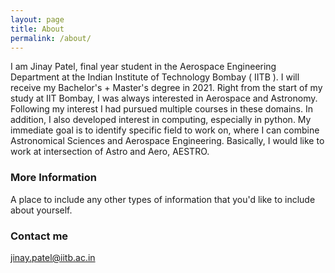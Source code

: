 ```yaml
---
layout: page
title: About
permalink: /about/
---
```


I am Jinay Patel, final year student in the Aerospace Engineering Department at the Indian Institute of Technology Bombay ( IITB ). I will receive my Bachelor's + Master's degree in 2021. Right from the start of my study at IIT Bombay, I was always interested in Aerospace and Astronomy. Following my interest I had pursued multiple courses in these domains. In addition, I also developed interest in computing, especially in python. My immediate goal is to identify specific field to work on, where I can combine Astronomical Sciences and Aerospace Engineering. Basically, I would like to work at intersection of Astro and Aero, AESTRO.


### More Information

A place to include any other types of information that you'd like to include about yourself.

### Contact me

[jinay.patel@iitb.ac.in](mailto:jinay.patel@iitb.ac.in)

